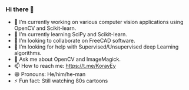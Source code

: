 ### Hi there 👋

- 🔭 I’m currently working on various computer vision applications using OpenCV and Scikit-learn.
- 🌱 I’m currently learning SciPy and Scikit-learn.
- 👯 I’m looking to collaborate on FreeCAD software.
- 🤔 I’m looking for help with Supervised/Unsupervised deep Learning algorithms.
- 💬 Ask me about OpenCV and ImageMagick.
- 📫 How to reach me: https://t.me/KorayEy
- 😄 Pronouns: He/him/he-man
- ⚡ Fun fact: Still watching 80s cartoons
